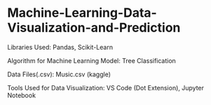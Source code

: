# Machine-Learning-Data-Visualization-and-Prediction

Libraries Used:
Pandas,
Scikit-Learn

Algorithm for Machine Learning Model:
Tree Classification

Data Files(.csv):
Music.csv (kaggle)

Tools Used for Data Visualization:
VS Code (Dot Extension),
Jupyter Notebook
